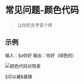 # 常见问题-颜色代码

> 让你的文字变个样

## 示例
输入：§a你好
输出：你好（绿色的）

![颜色代码对照表](https://img-blog.csdnimg.cn/img_convert/09da3b805366648dc5e591c4f4ddcea3.webp?x-oss-process=image/format,png#pic_center)

§可以被&替换